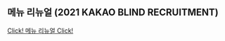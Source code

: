 ## 메뉴 리뉴얼 (2021 KAKAO BLIND RECRUITMENT)

<a href='https://programmers.co.kr/learn/courses/30/lessons/72411'>Click! 메뉴 리뉴얼 Click!</a>
